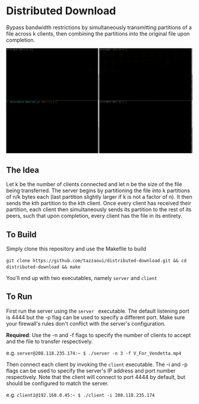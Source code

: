 # Distributed Download
Bypass bandwidth restrictions by simultaneously transmitting partitions of a file across k clients, then combining the partitions into the original file upon completion.

<img src="example.gif">

## The Idea
<p> Let k be the number of clients connected and let n be the size of the file being transferred. The server begins by partitioning the file into k partitions of n/k bytes each (last partition slightly larger if k is not a factor of n). It then sends the kth partition to the kth client. Once every client has received their partition, each client then simultaneously sends its partition to the rest of its peers, such that upon completion, every client has the file in its entirety. </p>

## To Build 
 
 Simply clone this repository and use the Makefile to build
 
 ```git clone https://github.com/tazzaoui/distributed-download.git && cd distributed-download && make```
 
 You'll end up with two executables, namely ```server``` and ```client```
 
## To Run
First run the server using the ```server ``` executable. The default listening port is 4444 but the -p flag can be used to specify a different port. Make sure your firewall's rules don't conflict with the server's configuration. 

<b>Required</b>: Use the -n and -f flags to specify the number of clients to accept and the file to transfer respectively.

e.g. ```server@208.118.235.174:~ $ ./server -n 3 -f V_For_Vendetta.mp4```
 
Then connect each client by invoking the ```client``` executable. The -i and -p flags can be used to specify the server's IP address and port number respectively. Note that the client will connect to port 4444 by default, but should be configured to match the server.

e.g. ```client1@192.168.0.45:~ $ ./client -i 208.118.235.174```
